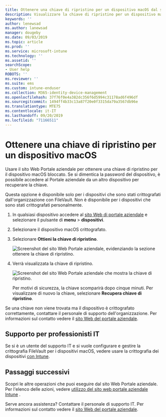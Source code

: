 ```yaml
---
title: Ottenere una chiave di ripristino per un dispositivo macOS dal sito Web Portale aziendale Intune
description: Visualizzare la chiave di ripristino per un dispositivo macOS gestito e registrato.
keywords: ''
author: lenewsad
ms.author: lanewsad
manager: dougeby
ms.date: 09/03/2019
ms.topic: article
ms.prod: ''
ms.service: microsoft-intune
ms.technology: ''
ms.assetid: ''
searchScope:
- User help
ROBOTS: ''
ms.reviewer: ''
ms.suite: ems
ms.custom: intune-enduser
ms.collection: M365-identity-device-management
ms.openlocfilehash: 37f76f0e4a382dc356f6d5994c31178ad6f496df
ms.sourcegitcommit: 1494ff4b33c13a87f20e0f3315da79a3567db96e
ms.translationtype: MTE75
ms.contentlocale: it-IT
ms.lasthandoff: 09/20/2019
ms.locfileid: "71166511"
---
```

# <a name="get-a-recovery-key-for-a-macos-device"></a>Ottenere una chiave di ripristino per un dispositivo macOS

Usare il sito Web Portale aziendale per ottenere una chiave di ripristino per il dispositivo macOS bloccato. Se si dimentica la password del dispositivo, è possibile accedere al Portale aziendale da un altro dispositivo per recuperare la chiave.  

Questa opzione è disponibile solo per i dispositivi che sono stati crittografati dall'organizzazione con FileVault. Non è disponibile per i dispositivi che sono stati crittografati personalmente.

1. In qualsiasi dispositivo accedere al [sito Web di portale aziendale](https://portal.manage.microsoft.com) e selezionare il pulsante di **menu** > **dispositivi**.  
2. Selezionare il dispositivo macOS crittografato.  
3. Selezionare **Ottieni la chiave di ripristino**.  

    ![Screenshot del sito Web Portale aziendale, evidenziando la sezione ottenere la chiave di ripristino.](./media/1907-recovery2-cpweb-intune.PNG)  

4. Verrà visualizzata la chiave di ripristino.

    ![Screenshot del sito Web Portale aziendale che mostra la chiave di ripristino.](./media/1907-recovery-cpweb-intune.PNG)  

    Per motivi di sicurezza, la chiave scomparirà dopo cinque minuti. Per visualizzare di nuovo la chiave, selezionare **Recupera chiave di ripristino**.

Se una chiave non viene trovata ma il dispositivo è crittografato correttamente, contattare il personale di supporto dell'organizzazione. Per informazioni sul contatto vedere il [sito Web del portale aziendale](https://go.microsoft.com/fwlink/?linkid=2010980).  

## <a name="it-pro-support"></a>Supporto per professionisti IT

Se si è un utente del supporto IT e si vuole configurare e gestire la crittografia FileVault per i dispositivi macOS, vedere usare la crittografia dei dispositivi [con Intune](https://docs.microsoft.com/intune/encrypt-devices.md).

## <a name="next-steps"></a>Passaggi successivi

Scopri le altre operazioni che puoi eseguire dal sito Web Portale aziendale. Per l'elenco delle azioni, vedere [utilizzo del sito web portale aziendale Intune](using-the-intune-company-portal-website.md) .  

Serve ancora assistenza? Contattare il personale di supporto IT. Per informazioni sul contatto vedere il [sito Web del portale aziendale](https://go.microsoft.com/fwlink/?linkid=2010980).  
